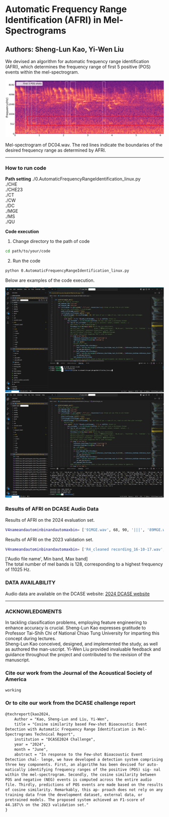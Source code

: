 # Automatic Frequency Range Identification (AFRI) in Mel-Spectrograms
Authors: Sheng-Lun Kao, Yi-Wen Liu
---

We devised an algorithm for automatic frequency range identification (AFRI), which determines the frequency range of first 5 positive (POS) events within the mel-spectrogram.

![](./index_files/DC04.wav.jpg)

Mel-spectrogram of DC04.wav. The red lines indicate the boundaries of the desired frequency range as determined by AFRI.

---

### How to run code

**Path setting**
./0.AutomaticFrequencyRangeIdentification_linux.py  
./CHE  
./CHE23  
./CT  
./CW  
./DC  
./MGE  
./MS  
./QU  

**Code execution**

1. Change directory to the path of code

```bash
cd path/to/your/code
```

2. Run the code

```bash
python 0.AutomaticFrequencyRangeIdentification_linux.py
```

Below are examples of the code execution.

![](./index_files/runcode1.jpg)
![](./index_files/runcode2.jpg)

### Results of AFRI on DCASE Audio Data
Results of AFRI on the 2024 evaluation set.
```bash
V4nameandautominbinandautomaxbin= ['91MGE.wav', 68, 90, '|||', '89MGE.wav', 77, 113, '|||', '85MGE.wav', 67, 86, '|||', 'QU02.wav', 6, 36, '|||', 'QU08.wav', 100, 114, '|||', 'QU06.wav', 7, 26, '|||', 'QU01.wav', 31, 46, '|||', 'QU04.wav', 16, 29, '|||', 'QU07.wav', 12, 27, '|||', 'QU05.wav', 9, 46, '|||', 'QU03.wav', 37, 63, '|||', 'CHE_10.wav', 13, 28, '|||', 'CHE_18.wav', 58, 110, '|||', 'CHE_19.wav', 68, 110, '|||', 'CHE_02.wav', 17, 31, '|||', 'CHE_11.wav', 13, 28, '|||', 'CHE_09.wav', 60, 121, '|||', 'CHE_03.wav', 16, 30, '|||', 'CHE_06.wav', 58, 106, '|||', 'CHE_01.wav', 61, 106, '|||', 'CHE_12.wav', 14, 29, '|||', 'CHE_07.wav', 62, 112, '|||', 'CHE_04.wav', 15, 31, '|||', 'CHE_17.wav', 81, 105, '|||', 'CHE_05.wav', 62, 104, '|||', 'CHE_14.wav', 60, 114, '|||', 'CHE_16.wav', 68, 112, '|||', 'CHE_15.wav', 11, 31, '|||', 'CHE_13.wav', 67, 103, '|||', 'E1_208_20190712_0150.wav', 54, 108, '|||', 'E4_49_20190804_0150.wav', 56, 104, '|||', 'E3_49_20190715_0150.wav', 48, 95, '|||', 'E2_208_20190712_0150.wav', 54, 86, '|||', 'DC06.wav', 15, 41, '|||', 'DC11.wav', 89, 122, '|||', 'DC05.wav', 11, 29, '|||', 'DC01.wav', 17, 31, '|||', 'DC02.wav', 19, 31, '|||', 'DC07.wav', 68, 106, '|||', 'DC12.wav', 78, 110, '|||', 'DC10.wav', 83, 119, '|||', 'DC04.wav', 17, 34, '|||', 'DC08.wav', 81, 125, '|||', 'cw1300_DCASE.wav', 4, 35, '|||', 'cw1315_DCASE.wav', 5, 59, '|||', 'cw1345_DCASE.wav', 4, 47, '|||', 'cw1330_DCASE.wav', 2, 45, '|||', 'CHE_F17.wav', 15, 80, '|||', 'CHE_F07.wav', 18, 77, '|||', 'CHE_F05.wav', 14, 77, '|||', 'CHE_F10.wav', 18, 81, '|||', 'CHE_F06.wav', 30, 76, '|||', 'CHE_F02.wav', 20, 76, '|||', 'CHE_F11.wav', 18, 76, '|||', 'CHE_F14.wav', 36, 75, '|||', 'CHE_F09.wav', 19, 84, '|||', 'CHE_F08.wav', 44, 75, '|||', 'CHE_F18.wav', 28, 68, '|||', 'CHE_F03.wav', 15, 61, '|||', 'CHE_F12.wav', 18, 66, '|||', 'CHE_F19.wav', 15, 77, '|||', 'CHE_F13.wav', 19, 76, '|||', 'CHE_F15.wav', 19, 67, '|||', 'ct1.wav', 78, 113, '|||', 'ct3.wav', 97, 123, '|||', 'ct2.wav', 2, 23, '|||']
```

Results of AFRI on the 2023 validation set.
```bash
V4nameandautominbinandautomaxbin= ['R4_cleaned recording_16-10-17.wav', 3, 23, '|||', 'R4_cleaned recording_TEL_24-10-17.wav', 13, 38, '|||', 'R4_cleaned recording_17-10-17.wav', 6, 42, '|||', 'file_423_487.wav', 31, 56, '|||', 'R4_cleaned recording_TEL_19-10-17.wav', 6, 75, '|||', 'file_97_113.wav', 3, 23, '|||', 'R4_cleaned recording_TEL_20-10-17.wav', 12, 42, '|||', 'R4_cleaned recording_TEL_23-10-17.wav', 13, 43, '|||', 'R4_cleaned recording_TEL_25-10-17.wav', 2, 23, '|||', 'R4_cleaned recording_13-10-17.wav', 3, 23, '|||', 'ME1.wav', 17, 33, '|||', 'ME2.wav', 17, 73, '|||', 'BUK5_20180921_015906a.wav', 100, 121, '|||', 'BUK4_20161011_000804.wav', 107, 122, '|||', 'BUK1_20181013_023504.wav', 107, 123, '|||', 'BUK1_20181011_001004.wav', 100, 115, '|||', 'BUK5_20161101_002104a.wav', 88, 125, '|||', 'BUK4_20171022_004304a.wav', 100, 119, '|||']
```

['Audio file name', Min band, Max band]  
The total number of mel bands is 128, corresponding to a highest frequency of 11025 Hz.

### DATA AVAILABILITY
Audio data are available on the DCASE website: [2024 DCASE website](https://dcase.community/challenge2024/task-few-shot-bioacoustic-event-detection)

---

### ACKNOWLEDGMENTS
In tackling classification problems, employing feature engineering to enhance accuracy is crucial. Sheng-Lun Kao expresses gratitude to Professor Tai-Shih Chi of National Chiao Tung University for imparting this concept during lectures.  
Sheng-Lun Kao conceived, designed, and implemented the study, as well as authored the man-uscript. Yi-Wen Liu provided invaluable feedback and guidance throughout the project and contributed to the revision of the manuscript.

### Cite our work from the Journal of the Acoustical Society of America
```
working
```

### Or to cite our work from the DCASE challenge report
```
@techreport{kao2024,
    Author = "Kao, Sheng-Lun and Liu, Yi-Wen",
    title = "Cosine similarity based Few-shot Bioacoustic Event Detection with Automatic Frequency Range Identification in Mel-Spectrograms Technical Report",
    institution = "DCASE2024 Challenge",
    year = "2024",
    month = "June",
    abstract = "In response to the Few-shot Bioacoustic Event Detection chal- lenge, we have developed a detection system comprising three key components. First, an algorithm has been devised for auto- matically identifying frequency ranges of the positive (POS) sig- nal within the mel-spectrogram. Secondly, the cosine similarity between POS and negative (NEG) events is computed across the entire audio file. Thirdly, predictions of POS events are made based on the results of cosine similarity. Remarkably, this ap- proach does not rely on any training data from the development dataset, external data, or pretrained models. The proposed system achieved an F1-score of 44.187\% on the 2023 validation set."
}
```
